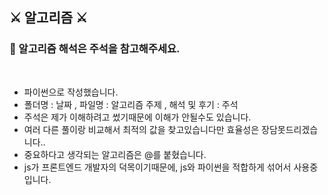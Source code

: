 ## ⚔ 알고리즘 ⚔

### 📍 알고리즘 해석은 주석을 참고해주세요.

<br>

- 파이썬으로 작성했습니다.
- 폴더명 : 날짜 , 파일명 : 알고리즘 주제 , 해석 및 후기 : 주석
- 주석은 제가 이해하려고 썼기때문에 이해가 안될수도 있습니다.
- 여러 다른 풀이랑 비교해서 최적의 값을 찾고있습니다만 효율성은 장담못드리겠습니다..
- 중요하다고 생각되는 알고리즘은 @를 붙혔습니다.
- js가 프론트엔드 개발자의 덕목이기때문에, js와 파이썬을 적합하게 섞어서 사용중입니다.

<br>
<br>
